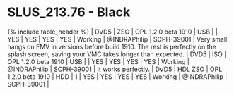 # SLUS_213.76 - Black

{% include table_header %}
| DVD5 | ZSO | OPL 1.2.0 beta 1910 | USB |  | YES | YES | YES | YES | Working | @INDRAPhilip | SCPH-39001 | Very small hangs on FMV in versions before build 1910. The rest is perfectly on the splash screen, saving your VMC takes longer than expected.
| DVD5 | ISO | OPL 1.2.0 beta 1910 | USB |  | YES | YES | YES | YES | Working | @INDRAPhilip | SCPH-39001 | It works perfectly.
| DVD5 | HDL ZSO | OPL 1.2.0 beta 1910 | HDD | 1 | YES | YES | YES | YES | Working | @INDRAPhilip | SCPH-39001 | 
